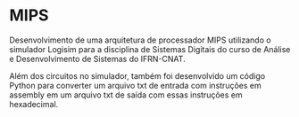 # MIPS

Desenvolvimento de uma arquitetura de processador MIPS utilizando o simulador Logisim para a disciplina de Sistemas Digitais do curso de Análise e Desenvolvimento de Sistemas do IFRN-CNAT.

Além dos circuitos no simulador, também foi desenvolvido um código Python para converter um arquivo txt de entrada com instruções em assembly em um arquivo txt de saída com essas instruções em hexadecimal.
